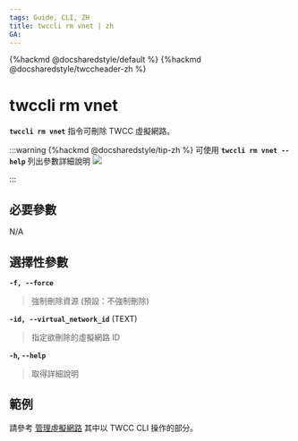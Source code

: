 ```yaml
---
tags: Guide, CLI, ZH
title: twccli rm vnet | zh
GA:
---
```


{%hackmd @docsharedstyle/default %}
{%hackmd @docsharedstyle/twccheader-zh %}

# twccli rm vnet

**`twccli rm vnet`** 指令可刪除 TWCC 虛擬網路。

:::warning
{%hackmd @docsharedstyle/tip-zh %}
可使用 **`twccli rm vnet --help`** 列出參數詳細說明
![](https://cos.twcc.ai/SYS-MANUAL/uploads/upload_1be376a5819fbaa720781d152cf83a73.png)

:::

## 必要參數

N/A

## 選擇性參數


**`-f, --force`** 
> 強制刪除資源 (預設：不強制刪除)

**`-id, --virtual_network_id`** (TEXT)
> 指定欲刪除的虛擬網路 ID

**`-h`, `--help`**
> 取得詳細說明

## 範例

請參考 [管理虛擬網路](https://man.twcc.ai/@twccdocs/doc-vcs-main-zh/https%3A%2F%2Fman.twcc.ai%2F%40twccdocs%2Fguide-vcs-vnw-zh#%E7%AE%A1%E7%90%86%E8%99%9B%E6%93%AC%E7%B6%B2%E8%B7%AF) 其中以 TWCC CLI 操作的部分。